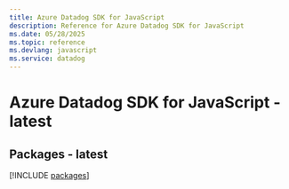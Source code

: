 ```yaml
---
title: Azure Datadog SDK for JavaScript
description: Reference for Azure Datadog SDK for JavaScript
ms.date: 05/28/2025
ms.topic: reference
ms.devlang: javascript
ms.service: datadog
---
```

# Azure Datadog SDK for JavaScript - latest
## Packages - latest
[!INCLUDE [packages](datadog-index.md)]